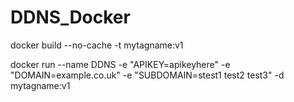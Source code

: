 # DDNS_Docker

docker build --no-cache -t mytagname:v1 

docker run --name DDNS -e "APIKEY=apikeyhere" -e "DOMAIN=example.co.uk" -e "SUBDOMAIN=stest1 test2 test3" -d mytagname:v1
